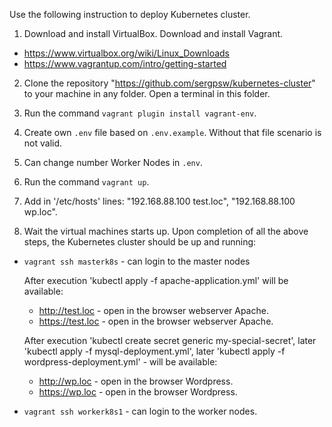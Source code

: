 Use the following instruction to deploy Kubernetes cluster.

1. Download and install VirtualBox. Download and install Vagrant.
 - https://www.virtualbox.org/wiki/Linux_Downloads
 - https://www.vagrantup.com/intro/getting-started

2. Clone the repository "https://github.com/sergpsw/kubernetes-cluster" to your machine in any folder. Open a terminal in this folder. 

3. Run the command `vagrant plugin install vagrant-env`.

4. Create own `.env` file based on `.env.example`. Without that file scenario is not valid.

5. Can change number Worker Nodes in `.env`.

6. Run the command `vagrant up`. 

7. Add in '/etc/hosts' lines: "192.168.88.100 test.loc", "192.168.88.100 wp.loc".

8. Wait the virtual machines starts up. Upon completion of all the above steps, the Kubernetes cluster should be up and running:
  - `vagrant ssh masterk8s` - can login to the master nodes

    After execution 'kubectl apply -f apache-application.yml' will be available:
    - http://test.loc - open in the browser webserver Apache.
    - https://test.loc - open in the browser webserver Apache.

    After execution 'kubectl create secret generic my-special-secret', later 'kubectl apply -f mysql-deployment.yml', later 'kubectl apply -f wordpress-deployment.yml' - will be available:
    - http://wp.loc - open in the browser Wordpress.
    - https://wp.loc - open in the browser Wordpress.

  - `vagrant ssh workerk8s1` - can login to the worker nodes.

